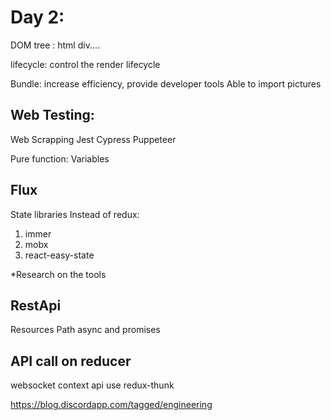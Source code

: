 # Day 2:

DOM tree : html div....

lifecycle: control the render lifecycle

Bundle: increase efficiency, provide developer tools
Able to import pictures

## Web Testing:
Web Scrapping
Jest
Cypress
Puppeteer

Pure function:
Variables 

## Flux
State libraries
Instead of redux:
1) immer
2) mobx
3) react-easy-state

*Research on the tools
## RestApi
Resources Path
async and promises

## API call on reducer
websocket
context api
use redux-thunk

https://blog.discordapp.com/tagged/engineering


